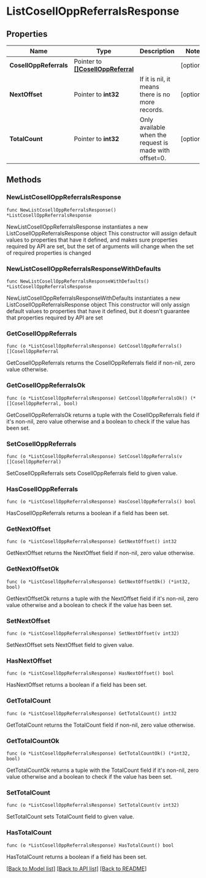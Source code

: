 # ListCosellOppReferralsResponse

## Properties

Name | Type | Description | Notes
------------ | ------------- | ------------- | -------------
**CosellOppReferrals** | Pointer to [**[]CosellOppReferral**](CosellOppReferral.md) |  | [optional] 
**NextOffset** | Pointer to **int32** | If it is nil, it means there is no more records. | [optional] 
**TotalCount** | Pointer to **int32** | Only available when the request is made with offset&#x3D;0. | [optional] 

## Methods

### NewListCosellOppReferralsResponse

`func NewListCosellOppReferralsResponse() *ListCosellOppReferralsResponse`

NewListCosellOppReferralsResponse instantiates a new ListCosellOppReferralsResponse object
This constructor will assign default values to properties that have it defined,
and makes sure properties required by API are set, but the set of arguments
will change when the set of required properties is changed

### NewListCosellOppReferralsResponseWithDefaults

`func NewListCosellOppReferralsResponseWithDefaults() *ListCosellOppReferralsResponse`

NewListCosellOppReferralsResponseWithDefaults instantiates a new ListCosellOppReferralsResponse object
This constructor will only assign default values to properties that have it defined,
but it doesn't guarantee that properties required by API are set

### GetCosellOppReferrals

`func (o *ListCosellOppReferralsResponse) GetCosellOppReferrals() []CosellOppReferral`

GetCosellOppReferrals returns the CosellOppReferrals field if non-nil, zero value otherwise.

### GetCosellOppReferralsOk

`func (o *ListCosellOppReferralsResponse) GetCosellOppReferralsOk() (*[]CosellOppReferral, bool)`

GetCosellOppReferralsOk returns a tuple with the CosellOppReferrals field if it's non-nil, zero value otherwise
and a boolean to check if the value has been set.

### SetCosellOppReferrals

`func (o *ListCosellOppReferralsResponse) SetCosellOppReferrals(v []CosellOppReferral)`

SetCosellOppReferrals sets CosellOppReferrals field to given value.

### HasCosellOppReferrals

`func (o *ListCosellOppReferralsResponse) HasCosellOppReferrals() bool`

HasCosellOppReferrals returns a boolean if a field has been set.

### GetNextOffset

`func (o *ListCosellOppReferralsResponse) GetNextOffset() int32`

GetNextOffset returns the NextOffset field if non-nil, zero value otherwise.

### GetNextOffsetOk

`func (o *ListCosellOppReferralsResponse) GetNextOffsetOk() (*int32, bool)`

GetNextOffsetOk returns a tuple with the NextOffset field if it's non-nil, zero value otherwise
and a boolean to check if the value has been set.

### SetNextOffset

`func (o *ListCosellOppReferralsResponse) SetNextOffset(v int32)`

SetNextOffset sets NextOffset field to given value.

### HasNextOffset

`func (o *ListCosellOppReferralsResponse) HasNextOffset() bool`

HasNextOffset returns a boolean if a field has been set.

### GetTotalCount

`func (o *ListCosellOppReferralsResponse) GetTotalCount() int32`

GetTotalCount returns the TotalCount field if non-nil, zero value otherwise.

### GetTotalCountOk

`func (o *ListCosellOppReferralsResponse) GetTotalCountOk() (*int32, bool)`

GetTotalCountOk returns a tuple with the TotalCount field if it's non-nil, zero value otherwise
and a boolean to check if the value has been set.

### SetTotalCount

`func (o *ListCosellOppReferralsResponse) SetTotalCount(v int32)`

SetTotalCount sets TotalCount field to given value.

### HasTotalCount

`func (o *ListCosellOppReferralsResponse) HasTotalCount() bool`

HasTotalCount returns a boolean if a field has been set.


[[Back to Model list]](../README.md#documentation-for-models) [[Back to API list]](../README.md#documentation-for-api-endpoints) [[Back to README]](../README.md)


